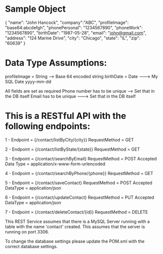 Sample Object
=============

{
        "name": "John Hancock",
        "company":"ABC",
        "profileImage": "base64:abcdefgh",
        "phonePersonal": "1234567890",
        "phoneWork": "1234567890",
        "birthDate": "1987-05-28",
        "email": "john@gmail.com",
        "address": "124 Marine Drive",
        "city": "Chicago",
        "state": "IL",
        "zip": "60639"
}

Data Type Assumptions:
======================

profileImage = String --> Base 64 encoded string
birthDate = Date ---> My SQL Date yyyy-mm-dd

All fields are set as required
Phone number has to be unique --> Set that in the DB itself
Email has to be unique ---> Set that in the DB itself



This is a RESTful API with the following endpoints:
===================================================

1 - 
Endpoint = {/contact/listByCity/{city}}
RequestMethod = GET

2 - 
Endpoint = {/contact/listByState/{state}}
RequestMethod = GET

3 -
Endpoint = {/contact/searchByEmail}
RequestMethod = POST
Accepted Data Type = application/x-www-form-urlencoded

4 -
Endpoint = {/contact/searchByPhone/{phone}}
RequestMethod = GET

5 -
Endpoint = {/contact/saveContact}
RequestMethod = POST
Accepted DataType = application/json

6 -
Endpoint = {/contact/updateContact}
RequestMethod = PUT
Accepted DataType = application/json

7 -
Endpoint = {/contact/deleteContact/{id}}
RequestMethod = DELETE

This REST Service assumes that there is a MySQL Server running with a table with the name 'contact' created. This assumes that the server is running on port 3306.

To change the database settings please update the POM.xml with the correct database settings.
